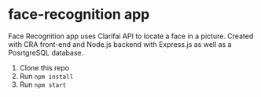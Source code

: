 # face-recognition app

Face Recognition app uses Clarifai API to locate a face in a picture. Created with CRA front-end and Node.js backend with Express.js as well as a PosrtgreSQL database.

1. Clone this repo
2. Run `npm install`
3. Run `npm start`